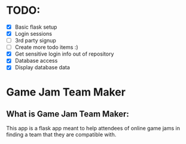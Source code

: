 # TODO:
- [X] Basic flask setup
- [X] Login sessions
- [ ] 3rd party signup
- [ ] Create more todo items :)
- [X] Get sensitive login info out of repository 
- [X] Database access
- [X] Display database data

# Game Jam Team Maker

## What is Game Jam Team Maker:

This app is a flask app meant to help attendees of online game jams in finding a team that they are compatible with.
